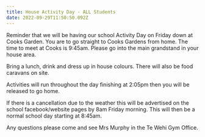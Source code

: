```yaml
---
title: House Activity Day - ALL Students
date: 2022-09-29T11:50:50.092Z
---
```

Reminder that we will be having our school Activity Day on Friday down at Cooks Garden. You are to go straight to Cooks Gardens from home. The time to meet at Cooks is 9:45am. Please go into the main grandstand in your house area.

Bring a lunch, drink and dress up in house colours. There will also be food caravans on site.

Activities will run throughout the day finishing at 2:05pm then you will be released to go home.

If there is a cancellation due to the weather this will be advertised on the school facebook/website pages by 8am Friday morning. This will then be a normal school day starting at 8:45am.

Any questions please come and see Mrs Murphy in the Te Wehi Gym Office. 

